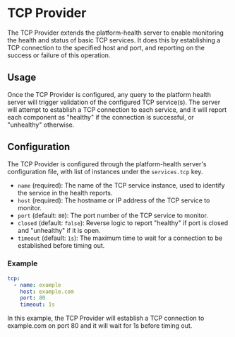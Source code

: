 # TCP Provider

The TCP Provider extends the platform-health server to enable monitoring the health and status of basic TCP services. It does this by establishing a TCP connection to the specified host and port, and reporting on the success or failure of this operation.

## Usage

Once the TCP Provider is configured, any query to the platform health server will trigger validation of the configured TCP service(s). The server will attempt to establish a TCP connection to each service, and it will report each component as "healthy" if the connection is successful, or "unhealthy" otherwise.

## Configuration

The TCP Provider is configured through the platform-health server's configuration file, with list of instances under the `services.tcp` key.

* `name` (required): The name of the TCP service instance, used to identify the service in the health reports.
* `host` (required): The hostname or IP address of the TCP service to monitor.
* `port` (default: `80`): The port number of the TCP service to monitor.
* `closed` (default: `false`): Reverse logic to report "healthy" if port is closed and "unhealthy" if it is open.
* `timeout` (default: `1s`): The maximum time to wait for a connection to be established before timing out.

### Example

```yaml
tcp:
  - name: example
    host: example.com
    port: 80
    timeout: 1s
```

In this example, the TCP Provider will establish a TCP connection to example.com on port 80 and it will wait for 1s before timing out.
